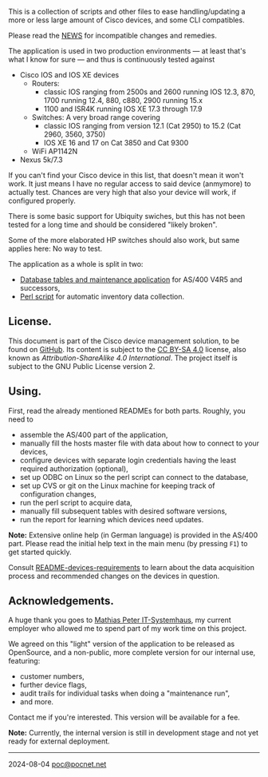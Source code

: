 This is a collection of scripts and other files to ease handling/updating a more or less large amount of Cisco devices, and some CLI compatibles.

Please read the [NEWS](NEWS.md) for incompatible changes and remedies.

The application is used in two production environments — at least that's what I know for sure — and thus is continuously tested against
- Cisco IOS and IOS XE devices
  - Routers:
    - classic IOS ranging from 2500s and 2600 running IOS 12.3, 870, 1700 running 12.4, 880, c880, 2900 running 15.x
    - 1100 and ISR4K running IOS XE 17.3 through 17.9
  - Switches: A very broad range covering
    - classic IOS ranging from version 12.1 (Cat 2950) to 15.2 (Cat 2960, 3560, 3750)
    - IOS XE 16 and 17 on Cat 3850 and Cat 9300
  - WiFi AP1142N
- Nexus 5k/7.3

If you can't find your Cisco device in this list, that doesn't mean it won't work. It just means I have no regular access to said device (anmymore) to actually test. Chances are very high that also your device will work, if configured properly.

There is some basic support for Ubiquity swiches, but this has not been tested for a long time and should be considered "likely broken".

Some of the more elaborated HP switches should also work, but same applies here: No way to test.

The application as a whole is split in two:
- [Database tables and maintenance application](as400/README.md) for AS/400 V4R5 and successors,
- [Perl script](linux/README.md) for automatic inventory data collection.

## License.
This document is part of the Cisco device management solution, to be found on [GitHub](https://github.com/PoC-dev/cisco-erfassung). Its content is subject to the [CC BY-SA 4.0](https://creativecommons.org/licenses/by-sa/4.0/) license, also known as *Attribution-ShareAlike 4.0 International*. The project itself is subject to the GNU Public License version 2.

## Using.
First, read the already mentioned READMEs for both parts. Roughly, you need to
- assemble the AS/400 part of the application,
- manually fill the hosts master file with data about how to connect to your devices,
- configure devices with separate login credentials having the least required authorization (optional),
- set up ODBC on Linux so the perl script can connect to the database,
- set up CVS or git on the Linux machine for keeping track of configuration changes,
- run the perl script to acquire data,
- manually fill subsequent tables with desired software versions,
- run the report for learning which devices need updates.

**Note:** Extensive online help (in German language) is provided in the AS/400 part. Please read the initial help text in the main menu (by pressing `F1`) to get started quickly.

Consult [README-devices-requirements](linux/README-devices-requirements.md) to learn about the data acquisition process and recommended changes on the devices in question.

## Acknowledgements.
A huge thank you goes to [Mathias Peter IT-Systemhaus](https://www.mathpeter.com), my current employer who allowed me to spend part of my work time on this project.

We agreed on this "light" version of the application to be released as OpenSource, and a non-public, more complete version for our internal use, featuring:
- customer numbers,
- further device flags,
- audit trails for individual tasks when doing a "maintenance run",
- and more.

Contact me if you're interested. This version will be available for a fee.

**Note:** Currently, the internal version is still in development stage and not yet ready for external deployment.

----

2024-08-04 poc@pocnet.net
